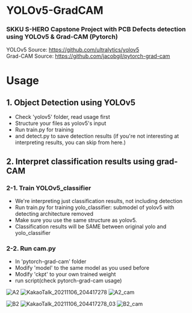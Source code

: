 # YOLOv5-GradCAM 

### SKKU S-HERO Capstone Project with PCB Defects detection <br> using YOLOv5 & Grad-CAM (Pytorch)
YOLOv5 Source: https://github.com/ultralytics/yolov5 <br>
Grad-CAM Source: https://github.com/jacobgil/pytorch-grad-cam

# Usage
## 1. Object Detection using YOLOv5
- Check 'yolov5' folder, read usage first
- Structure your files as yolov5's input
- Run train.py for training
- and detect.py to save detection results (if you're not interesting at interpreting results, you can skip from here.)

## 2. Interpret classification results using grad-CAM
### 2-1. Train YOLOv5_classifier
- We're interpreting just classification results, not including detection
- Run train.py for training yolo_classifier: submodel of yolov5 with detecting architecture removed 
- Make sure you use the same structure as yolov5.
- Classification results will be SAME between original yolo and yolo_classifier

### 2-2. Run cam.py
- In 'pytorch-grad-cam' folder
- Modify 'model' to the same model as you used before
- Modify 'ckpt' to your own trained weight
- run script(check pytorch-grad-cam usage)

![A2](https://user-images.githubusercontent.com/75653891/139850763-2acd3026-c134-4232-9d33-ec8dcf417463.jpg)
![KakaoTalk_20211106_204417278](https://user-images.githubusercontent.com/75653891/141776226-da8d69af-ba56-4ee2-9660-97bbc59b2b10.jpg)
![A2_cam](https://user-images.githubusercontent.com/75653891/139850783-f602ac92-06a0-4515-9509-5219091252cf.jpg)

![B2](https://user-images.githubusercontent.com/75653891/139851374-150398c0-d5df-459f-b031-367c1da912a4.jpg)
![KakaoTalk_20211106_204417278_03](https://user-images.githubusercontent.com/75653891/141776325-c2c4efe2-5c3f-4c42-a186-55ad264576b1.jpg)
![B2_cam](https://user-images.githubusercontent.com/75653891/139851381-e9d04366-28d0-4c04-b2dc-986965aec6e0.jpg)

